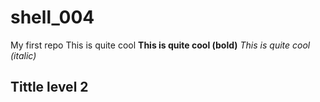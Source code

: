 # shell_004
My first repo
This is quite cool
**This is quite cool (bold)**
*This is quite cool (italic)*
## Tittle level 2
